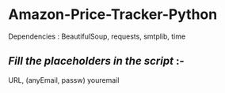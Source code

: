 # Amazon-Price-Tracker-Python
Dependencies : BeautifulSoup, requests, smtplib, time
## *Fill the placeholders in the script* :-
URL,
(anyEmail, passw)
youremail
